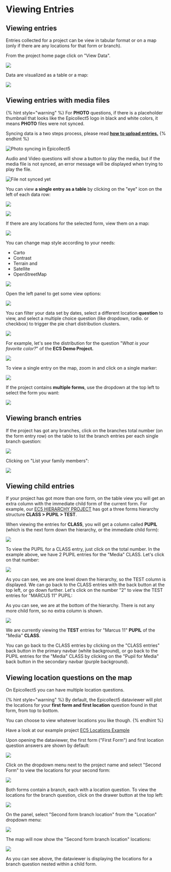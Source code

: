 # Viewing Entries

## Viewing entries

Entries collected for a project can be view in tabular format or on a map (only if there are any locations for that form or branch).

From the project home page click on "View Data".

![](../.gitbook/assets/view-data-1.jpg)

Data are visualized as a table or a map:

![](<../.gitbook/assets/Screen Shot 2019-03-25 at 12.01.41.png>)

## Viewing entries with media files

{% hint style="warning" %}
For **PHOTO** questions, if there is a placeholder thumbnail that looks like the Epicollect5 logo in black and white colors, it means **PHOTO** files were not synced.&#x20;

Syncing data is a two steps process, please read [**how to upload entries.**](../mobile-application/upload-entries/)
{% endhint %}

![Photo syncing in Epicollect5](../.gitbook/assets/view-data-11.jpg)

Audio and Video questions will show a button to play the media, but if the media file is not synced, an error message will be displayed when trying to play the file.

![File not synced yet](<../.gitbook/assets/Screenshot 2021-06-29 at 09.29.46.png>)

&#x20;You can view **a single entry as a table** by clicking on the "eye" icon on the left of each data row:

![](../.gitbook/assets/view-data-2.jpg)

![](../.gitbook/assets/view-data-10.jpg)

If there are any locations for the selected form, view them on a map:

![](../.gitbook/assets/view-data-3.jpg)

You can change map style according to your needs:

* Carto
* Contrast
* Terrain and&#x20;
* Satellite
* OpenStreetMap

![](../.gitbook/assets/view-data-5.jpg)

Open the left panel to get some view options:

![](../.gitbook/assets/view-data-4.jpg)

You can filter your data set by dates, select a different location **question** to view, and select a multiple choice question (like dropdown, radio. or checkbox) to trigger the pie chart distribution clusters.

![](../.gitbook/assets/view-data-6.jpg)

For example, let's see the distribution for the question "_What is your favorite color?_" of the **EC5 Demo Project.**

![](../.gitbook/assets/view-data-7.jpg)

To view a single entry on the map, zoom in and click on a single marker:

![](../.gitbook/assets/view-data-8.jpg)

If the project contains **multiple forms**, use the dropdown at the top left to select the form you want:

![](../.gitbook/assets/view-data-9.jpg)

## Viewing branch entries

If the project has got any branches, click on the branches total number (on the form entry row) on the table to list the branch entries per each single branch question:

![](../.gitbook/assets/view-data-15.png)

Clicking on "List your family members":

![](../.gitbook/assets/view-data-16.png)

## Viewing child entries

If your project has got more than one form, on the table view you will get an extra column with the immediate child form of the current form. For example, our [EC5 HIERARCHY PROJECT](https://five.epicollect.net/myprojects/ec5-hierarchy-project) has got a three forms hierarchy structure **CLASS > PUPIL > TEST**.

When viewing the entries for **CLASS**, you will get a column called **PUPIL** (which is the next form down the hierarchy, or the immediate child form):

![](../.gitbook/assets/dv-view-child-entries-1.png)

To view the PUPIL for a CLASS entry, just click on the total number. In the example above, we have 2 PUPIL entries for the "Media" CLASS. Let's click on that number:

![](../.gitbook/assets/dv-view-child-entries-2.png)

As you can see, we are one level down the hierarchy, so the TEST column is displayed. We can go back to the CLASS entries with the back button at the top left, or go down further. Let's click on the number "2" to view the TEST entries for "MARCUS 11" PUPIL:

As you can see, we are at the bottom of the hierarchy. There is not any more child form, so no extra column is shown.

![](../.gitbook/assets/dv-view-child-entries-3.png)

We are currently viewing the **TEST** entries for "Marcus 11" **PUPIL** of the "Media" **CLASS**.

You can go back to the CLASS entries by clicking on the "CLASS entries" back button in the primary navbar (white background), or go back to the PUPIL entries for the "Media" CLASS by clicking on the "Pupil for Media" back button in the secondary navbar (purple background).

## Viewing location questions on the map

On Epicollect5 you can have multiple location questions.

{% hint style="warning" %}
By default, the Epicollect5 dataviewer will plot the locations for your **first form and first location** question found in that form, from top to bottom.&#x20;

You can choose to view whatever locations you like though.
{% endhint %}

Have a look at our example project [EC5 Locations Example](https://five.epicollect.net/project/ec5-locations-example)

Upon opening the dataviewer, the first form ("First Form") and first location question answers are shown by default:

![](../.gitbook/assets/view-loctions-1.jpg)

Click on the dropdown menu next to the project name and select "Second Form" to view the locations for your second form:

![](../.gitbook/assets/view-locations-2.jpg)

Both forms contain a branch, each with a location question. To view the locations for the branch question, click on the drawer button at the top left:

![](../.gitbook/assets/view-locations-3.jpg)

On the panel, select "Second form branch location" from the "Location" dropdown menu:

![](../.gitbook/assets/view-locations-4.jpg)

The map will now show the "Second form branch location" locations:

![](../.gitbook/assets/view-locations-5.jpg)

As you can see above, the dataviewer is displaying the locations for a branch question nested within a child form.
